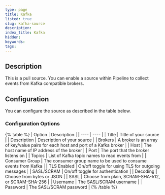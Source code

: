 ```yaml
---
type: page
title: Kafka
listed: true
slug: kafka-source
description: 
index_title: Kafka
hidden: 
keywords: 
tags: 
---
```


## Description

This is a pull source. You can enable a source within Pipeline to collect events from Kafka compatible brokers.

## Configuration

You can configure the source as described in the table below.

### Configuration Options

{% table %}
| Option | Description | 
| ---- | ---- | 
| Title | Title of your source | 
| Description | Description of your source | 
| Brokers | A broker is an array of key/value pairs for each host and port of a Kafka broker | 
| Host | The host name of IP address of the broker | 
| Port | The port that the broker listens on | 
| Topics | List of Kafka topic names to read events from | 
| Consumer Group | The consumer group name to be used to consume events from Kafka | 
| TLS Enabled | On/off toggle for using TLS for outgoing messages | 
| SASL/SCRAM | On/off toggle for authentication | 
| Decoding | Choose from bytes or JSON | 
| SASL | Choose from plain, SCRAM-SHA-512, or SCRAM-SHA-256 | 
| Username | The SASL/SCRAM username | 
| Password | The SASL/SCRAM password | 
{% /table %}